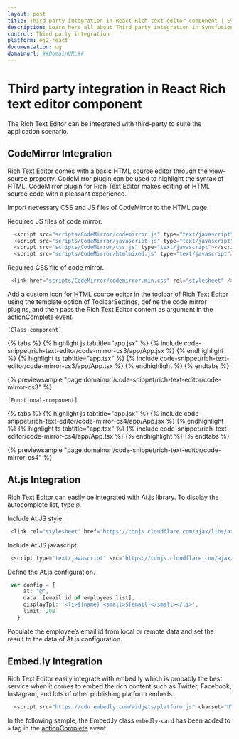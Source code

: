 ```yaml
---
layout: post
title: Third party integration in React Rich text editor component | Syncfusion
description: Learn here all about Third party integration in Syncfusion React Rich text editor component of Syncfusion Essential JS 2 and more.
control: Third party integration 
platform: ej2-react
documentation: ug
domainurl: ##DomainURL##
---
```


# Third party integration in React Rich text editor component

The Rich Text Editor can be integrated with third-party to suite the application scenario.

## CodeMirror Integration

Rich Text Editor comes with a basic HTML source editor through the view-source property. CodeMirror plugin can be used to highlight the syntax of HTML. CodeMirror plugin for Rich Text Editor makes editing of HTML source code with a pleasant experience.

Import necessary CSS and JS files of CodeMirror to the HTML page.

Required JS files of code mirror.

  ``` javascript
    <script src="scripts/CodeMirror/codemirror.js" type="text/javascript"></script>
    <script src="scripts/CodeMirror/javascript.js" type="text/javascript"></script>
    <script src="scripts/CodeMirror/css.js" type="text/javascript"></script>
    <script src="scripts/CodeMirror/htmlmixed.js" type="text/javascript"></script>
  ```

Required CSS file of code mirror.
 
   ``` javascript
    <link href="scripts/CodeMirror/codemirror.min.css" rel="stylesheet" />
   ```

Add a custom icon for HTML source editor in the toolbar of Rich Text Editor using the template option of ToolbarSettings, define the code mirror plugins, and then pass the Rich Text Editor content as argument in the [actionComplete](/api/rich-text-editor/#actioncomplete) event.

`[Class-component]`

{% tabs %}
{% highlight js tabtitle="app.jsx" %}
{% include code-snippet/rich-text-editor/code-mirror-cs3/app/App.jsx %}
{% endhighlight %}
{% highlight ts tabtitle="app.tsx" %}
{% include code-snippet/rich-text-editor/code-mirror-cs3/app/App.tsx %}
{% endhighlight %}
{% endtabs %}

 {% previewsample "page.domainurl/code-snippet/rich-text-editor/code-mirror-cs3" %}

`[Functional-component]`

{% tabs %}
{% highlight js tabtitle="app.jsx" %}
{% include code-snippet/rich-text-editor/code-mirror-cs4/app/App.jsx %}
{% endhighlight %}
{% highlight ts tabtitle="app.tsx" %}
{% include code-snippet/rich-text-editor/code-mirror-cs4/app/App.tsx %}
{% endhighlight %}
{% endtabs %}

 {% previewsample "page.domainurl/code-snippet/rich-text-editor/code-mirror-cs4" %}

## At.js Integration

Rich Text Editor can easily be integrated with At.js library. To display the autocomplete list, type `@`.

Include At.JS style.

   ``` javascript
    <link rel="stylesheet" href="https://cdnjs.cloudflare.com/ajax/libs/at.js/1.4.0/css/jquery.atwho.min.css">
  ```

Include At.JS javascript.

   ``` javascript
    <script type="text/javascript" src="https://cdnjs.cloudflare.com/ajax/libs/at.js/1.4.0/js/jquery.atwho.min.js"></script>
   ```

Define the At.js configuration.

   ```ts
    var config = {
        at: "@",
        data: [email id of employees list],
        displayTpl: '<li>${name} <small>${email}</small></li>',
        limit: 200
      }
  ```

Populate the employee’s email id from local or remote data and set the result to the data of At.js configuration.

## Embed.ly Integration

Rich Text Editor easily integrate with embed.ly which is probably the best service when it comes to embed the rich content such as Twitter, Facebook, Instagram, and lots of other publishing platform embeds.

   ``` javascript
     <script src="https://cdn.embedly.com/widgets/platform.js" charset="UTF-8"></script>
   ```

In the following sample, the Embed.ly class `embedly-card` has been added to `a` tag in the [actionComplete](/rich-text-editor/api-richTextEditor.html#actioncomplete) event.